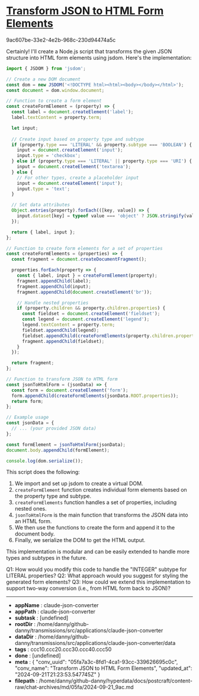 # [Transform JSON to HTML Form Elements](https://claude.ai/chat/05fa7a3c-8fd1-4ca1-93cc-339626695c0c)

9ac607be-33e2-4e2b-968c-230d94474a5c

 Certainly! I'll create a Node.js script that transforms the given JSON structure into HTML form elements using jsdom. Here's the implementation:

```javascript
import { JSDOM } from 'jsdom';

// Create a new DOM document
const dom = new JSDOM('<!DOCTYPE html><html><body></body></html>');
const document = dom.window.document;

// Function to create a form element
const createFormElement = (property) => {
  const label = document.createElement('label');
  label.textContent = property.term;

  let input;
  
  // Create input based on property type and subtype
  if (property.type === 'LITERAL' && property.subtype === 'BOOLEAN') {
    input = document.createElement('input');
    input.type = 'checkbox';
  } else if (property.type === 'LITERAL' || property.type === 'URI') {
    input = document.createElement('textarea');
  } else {
    // For other types, create a placeholder input
    input = document.createElement('input');
    input.type = 'text';
  }

  // Set data attributes
  Object.entries(property).forEach(([key, value]) => {
    input.dataset[key] = typeof value === 'object' ? JSON.stringify(value) : value;
  });

  return { label, input };
};

// Function to create form elements for a set of properties
const createFormElements = (properties) => {
  const fragment = document.createDocumentFragment();

  properties.forEach(property => {
    const { label, input } = createFormElement(property);
    fragment.appendChild(label);
    fragment.appendChild(input);
    fragment.appendChild(document.createElement('br'));

    // Handle nested properties
    if (property.children && property.children.properties) {
      const fieldset = document.createElement('fieldset');
      const legend = document.createElement('legend');
      legend.textContent = property.term;
      fieldset.appendChild(legend);
      fieldset.appendChild(createFormElements(property.children.properties));
      fragment.appendChild(fieldset);
    }
  });

  return fragment;
};

// Function to transform JSON to HTML form
const jsonToHtmlForm = (jsonData) => {
  const form = document.createElement('form');
  form.appendChild(createFormElements(jsonData.ROOT.properties));
  return form;
};

// Example usage
const jsonData = {
  // ... (your provided JSON data)
};

const formElement = jsonToHtmlForm(jsonData);
document.body.appendChild(formElement);

console.log(dom.serialize());
```

This script does the following:

1. We import and set up jsdom to create a virtual DOM.
2. `createFormElement` function creates individual form elements based on the property type and subtype.
3. `createFormElements` function handles a set of properties, including nested ones.
4. `jsonToHtmlForm` is the main function that transforms the JSON data into an HTML form.
5. We then use the functions to create the form and append it to the document body.
6. Finally, we serialize the DOM to get the HTML output.

This implementation is modular and can be easily extended to handle more types and subtypes in the future.

Q1: How would you modify this code to handle the "INTEGER" subtype for LITERAL properties?
Q2: What approach would you suggest for styling the generated form elements?
Q3: How could we extend this implementation to support two-way conversion (i.e., from HTML form back to JSON)?

---

* **appName** : claude-json-converter
* **appPath** : claude-json-converter
* **subtask** : [undefined]
* **rootDir** : /home/danny/github-danny/transmissions/src/applications/claude-json-converter
* **dataDir** : /home/danny/github-danny/transmissions/src/applications/claude-json-converter/data
* **tags** : ccc10.ccc20.ccc30.ccc40.ccc50
* **done** : [undefined]
* **meta** : {
  "conv_uuid": "05fa7a3c-8fd1-4ca1-93cc-339626695c0c",
  "conv_name": "Transform JSON to HTML Form Elements",
  "updated_at": "2024-09-21T21:23:53.547745Z"
}
* **filepath** : /home/danny/github-danny/hyperdata/docs/postcraft/content-raw/chat-archives/md/05fa/2024-09-21_9ac.md